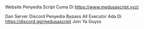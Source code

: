 Website Penyedia Script Cuma Di https://www.medusascript.xyz/

Dan Server Discord Penyedia Bypass All Executor Ada Di https://discord.gg/medusascript Join Ya Guyss
